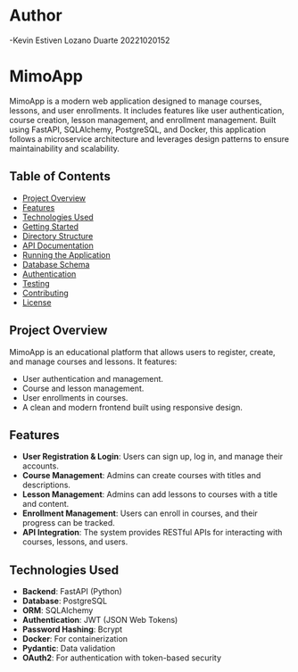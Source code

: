 # Author 
-Kevin Estiven Lozano Duarte 20221020152
# MimoApp

MimoApp is a modern web application designed to manage courses, lessons, and user enrollments. It includes features like user authentication, course creation, lesson management, and enrollment management. Built using FastAPI, SQLAlchemy, PostgreSQL, and Docker, this application follows a microservice architecture and leverages design patterns to ensure maintainability and scalability.

## Table of Contents

- [Project Overview](#project-overview)
- [Features](#features)
- [Technologies Used](#technologies-used)
- [Getting Started](#getting-started)
- [Directory Structure](#directory-structure)
- [API Documentation](#api-documentation)
- [Running the Application](#running-the-application)
- [Database Schema](#database-schema)
- [Authentication](#authentication)
- [Testing](#testing)
- [Contributing](#contributing)
- [License](#license)

## Project Overview

MimoApp is an educational platform that allows users to register, create, and manage courses and lessons. It features:
- User authentication and management.
- Course and lesson management.
- User enrollments in courses.
- A clean and modern frontend built using responsive design.

## Features

- **User Registration & Login**: Users can sign up, log in, and manage their accounts.
- **Course Management**: Admins can create courses with titles and descriptions.
- **Lesson Management**: Admins can add lessons to courses with a title and content.
- **Enrollment Management**: Users can enroll in courses, and their progress can be tracked.
- **API Integration**: The system provides RESTful APIs for interacting with courses, lessons, and users.

## Technologies Used

- **Backend**: FastAPI (Python)
- **Database**: PostgreSQL
- **ORM**: SQLAlchemy
- **Authentication**: JWT (JSON Web Tokens)
- **Password Hashing**: Bcrypt
- **Docker**: For containerization
- **Pydantic**: Data validation
- **OAuth2**: For authentication with token-based security

